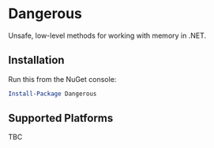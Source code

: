 # Dangerous

Unsafe, low-level methods for working with memory in .NET.

## Installation

Run this from the NuGet console:

```powershell
Install-Package Dangerous
```

## Supported Platforms

TBC

